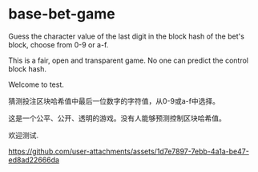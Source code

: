 # base-bet-game

Guess the character value of the last digit in the block hash of the bet's block, choose from 0-9 or a-f.

This is a fair, open and transparent game. No one can predict the control block hash.

Welcome to test.

猜测投注区块哈希值中最后一位数字的字符值，从0-9或a-f中选择。

这是一个公平、公开、透明的游戏。没有人能够预测控制区块哈希值。

欢迎测试.



https://github.com/user-attachments/assets/1d7e7897-7ebb-4a1a-be47-ed8ad22666da

